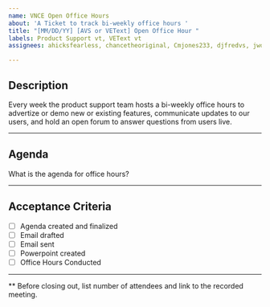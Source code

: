```yaml
---
name: VNCE Open Office Hours
about: 'A Ticket to track bi-weekly office hours '
title: "[MM/DD/YY] [AVS or VEText] Open Office Hour "
labels: Product Support vt, VEText vt
assignees: ahicksfearless, chancetheoriginal, Cmjones233, djfredvs, jwowk, lindsay-insco

---
```


## Description 
Every week the product support team hosts a bi-weekly office hours to advertize or demo new or existing features, communicate updates to our users, and hold an open forum to answer questions from users live. 

---

## Agenda 
What is the agenda for office hours?

---

## Acceptance Criteria
- [ ] Agenda created and finalized
- [ ] Email drafted
- [ ] Email sent
- [ ] Powerpoint created
- [ ] Office Hours Conducted

--- 
** Before closing out, list number of attendees and link to the recorded meeting.
